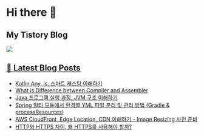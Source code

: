 # Hi there 👋

## My Tistory Blog

<p>
    <a href="https://kylo8.tistory.com"><img src="https://img.shields.io/badge/Tistory-000000?style=flat-square&logo=Tistory&logoColor=white"/>
</p>

## 📕 Latest Blog Posts

<ul><li><a href='https://kylo8.tistory.com/entry/Kotlin-Any-is-%EC%8A%A4%EB%A7%88%ED%8A%B8-%EC%BA%90%EC%8A%A4%ED%8C%85-%EC%9D%B4%ED%95%B4%ED%95%98%EA%B8%B0' target='_blank'>Kotlin Any, is, 스마트 캐스팅 이해하기</a></li><li><a href='https://kylo8.tistory.com/entry/What-is-Difference-between-Compiler-and-Assembler' target='_blank'>What is Difference between Compiler and Assembler</a></li><li><a href='https://kylo8.tistory.com/entry/Java-%ED%94%84%EB%A1%9C%EA%B7%B8%EB%9E%A8-%EC%8B%A4%ED%96%89-%EA%B3%BC%EC%A0%95-JVM-%EA%B5%AC%EC%A1%B0-%EC%9D%B4%ED%95%B4%ED%95%98%EA%B8%B0' target='_blank'>Java 프로그램 실행 과정, JVM 구조 이해하기</a></li><li><a href='https://kylo8.tistory.com/entry/Spring-%EB%A9%80%ED%8B%B0-%EB%AA%A8%EB%93%88%EC%97%90%EC%84%9C-%ED%99%98%EA%B2%BD%EB%B3%84-YML-%ED%8C%8C%EC%9D%BC-%EB%B6%84%EB%A6%AC-%EB%B0%8F-%EA%B4%80%EB%A6%AC-%EB%B0%A9%EB%B2%95-Gradle-processResources' target='_blank'>Spring 멀티 모듈에서 환경별 YML 파일 분리 및 관리 방법 (Gradle &amp; processResources)</a></li><li><a href='https://kylo8.tistory.com/entry/AWS-CloudFront-Edge-Location-CDN-%EC%9D%B4%ED%95%B4%ED%95%98%EA%B8%B0-Image-Resizing-%EC%82%AC%EC%A0%84-%EC%A4%80%EB%B9%84' target='_blank'>AWS CloudFront, Edge Location, CDN 이해하기 - Image Resizing 사전 준비</a></li><li><a href='https://kylo8.tistory.com/entry/HTTP%EC%99%80-HTTPS-%EC%B0%A8%EC%9D%B4-%EC%99%9C-HTTPS%EB%A5%BC-%EC%82%AC%EC%9A%A9%ED%95%B4%EC%95%BC-%ED%95%A0%EA%B9%8C' target='_blank'>HTTP와 HTTPS 차이, 왜 HTTPS를 사용해야 할까?</a></li></ul>